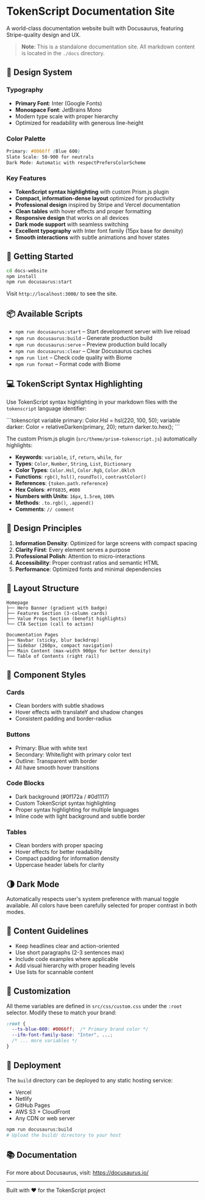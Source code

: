 # TokenScript Documentation Site

A world-class documentation website built with Docusaurus, featuring Stripe-quality design and UX.

> **Note**: This is a standalone documentation site. All markdown content is located in the `./docs` directory.

## 🎨 Design System

### Typography
- **Primary Font**: Inter (Google Fonts)
- **Monospace Font**: JetBrains Mono
- Modern type scale with proper hierarchy
- Optimized for readability with generous line-height

### Color Palette
```css
Primary: #0066ff (Blue 600)
Slate Scale: 50-900 for neutrals
Dark Mode: Automatic with respectPrefersColorScheme
```

### Key Features
- **TokenScript syntax highlighting** with custom Prism.js plugin
- **Compact, information-dense layout** optimized for productivity
- **Professional design** inspired by Stripe and Vercel documentation
- **Clean tables** with hover effects and proper formatting
- **Responsive design** that works on all devices
- **Dark mode support** with seamless switching
- **Excellent typography** with Inter font family (15px base for density)
- **Smooth interactions** with subtle animations and hover states

## 🚀 Getting Started

```bash
cd docs-website
npm install
npm run docusaurus:start
```

Visit `http://localhost:3000/` to see the site.

## 📦 Available Scripts

- `npm run docusaurus:start` – Start development server with live reload
- `npm run docusaurus:build` – Generate production build
- `npm run docusaurus:serve` – Preview production build locally
- `npm run docusaurus:clear` – Clear Docusaurus caches
- `npm run lint` – Check code quality with Biome
- `npm run format` – Format code with Biome

## 💻 TokenScript Syntax Highlighting

Use TokenScript syntax highlighting in your markdown files with the `tokenscript` language identifier:

\`\`\`tokenscript
variable primary: Color.Hsl = hsl(220, 100, 50);
variable darker: Color = relativeDarken(primary, 20);
return darker.to.hex();
\`\`\`

The custom Prism.js plugin (`src/theme/prism-tokenscript.js`) automatically highlights:
- **Keywords**: `variable`, `if`, `return`, `while`, `for`
- **Types**: `Color`, `Number`, `String`, `List`, `Dictionary`
- **Color Types**: `Color.Hsl`, `Color.Rgb`, `Color.Oklch`
- **Functions**: `rgb()`, `hsl()`, `roundTo()`, `contrastColor()`
- **References**: `{token.path.reference}`
- **Hex Colors**: `#FF6B35`, `#000`
- **Numbers with Units**: `16px`, `1.5rem`, `100%`
- **Methods**: `.to.rgb()`, `.append()`
- **Comments**: `// comment`

## 🎯 Design Principles

1. **Information Density**: Optimized for large screens with compact spacing
2. **Clarity First**: Every element serves a purpose
3. **Professional Polish**: Attention to micro-interactions
4. **Accessibility**: Proper contrast ratios and semantic HTML
5. **Performance**: Optimized fonts and minimal dependencies

## 📐 Layout Structure

```
Homepage
├── Hero Banner (gradient with badge)
├── Features Section (3-column cards)
├── Value Props Section (benefit highlights)
└── CTA Section (call to action)

Documentation Pages
├── Navbar (sticky, blur backdrop)
├── Sidebar (260px, compact navigation)
├── Main Content (max-width 900px for better density)
└── Table of Contents (right rail)
```

## 🎨 Component Styles

### Cards
- Clean borders with subtle shadows
- Hover effects with translateY and shadow changes
- Consistent padding and border-radius

### Buttons
- Primary: Blue with white text
- Secondary: White/light with primary color text
- Outline: Transparent with border
- All have smooth hover transitions

### Code Blocks
- Dark background (#0f172a / #0d1117)
- Custom TokenScript syntax highlighting
- Proper syntax highlighting for multiple languages
- Inline code with light background and subtle border

### Tables
- Clean borders with proper spacing
- Hover effects for better readability
- Compact padding for information density
- Uppercase header labels for clarity

## 🌗 Dark Mode

Automatically respects user's system preference with manual toggle available. All colors have been carefully selected for proper contrast in both modes.

## 📝 Content Guidelines

- Keep headlines clear and action-oriented
- Use short paragraphs (2-3 sentences max)
- Include code examples where applicable
- Add visual hierarchy with proper heading levels
- Use lists for scannable content

## 🔧 Customization

All theme variables are defined in `src/css/custom.css` under the `:root` selector. Modify these to match your brand:

```css
:root {
  --ts-blue-600: #0066ff;  /* Primary brand color */
  --ifm-font-family-base: "Inter", ...;
  /* ... more variables */
}
```

## 🚢 Deployment

The `build` directory can be deployed to any static hosting service:

- Vercel
- Netlify
- GitHub Pages
- AWS S3 + CloudFront
- Any CDN or web server

```bash
npm run docusaurus:build
# Upload the build/ directory to your host
```

## 📚 Documentation

For more about Docusaurus, visit: https://docusaurus.io/

---

Built with ❤️ for the TokenScript project
